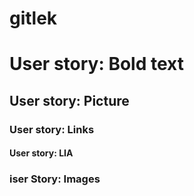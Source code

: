 # gitlek

# User story: Bold text
## User story: Picture
### User story: Links
#### User story: LIA
### iser Story: Images

